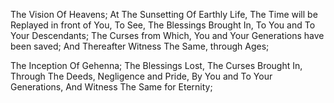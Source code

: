 The Vision Of Heavens;
At The Sunsetting Of Earthly Life,
The Time will be Replayed in front of You,
To See, The Blessings Brought In,
To You and To Your Descendants;
The Curses from Which,
You and Your Generations have been saved;
And Thereafter Witness The Same, through Ages;

The Inception Of Gehenna;
The Blessings Lost,
The Curses Brought In,
Through The Deeds, Negligence and Pride,
By You and To Your Generations,
And Witness The Same for Eternity;
